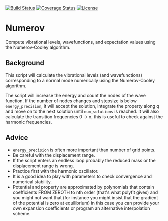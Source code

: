 [![Build Status](https://travis-ci.org/bast/numerov.svg?branch=master)](https://travis-ci.org/bast/numerov/builds)
[![Coverage Status](https://coveralls.io/repos/bast/numerov/badge.png?branch=master)](https://coveralls.io/r/bast/numerov?branch=master)
[![License](https://img.shields.io/badge/license-%20MPL--v2.0-blue.svg)](../master/LICENSE)


# Numerov

Compute vibrational levels, wavefunctions, and expectation values using the Numerov-Cooley algorithm.


## Background

This script will calculate the vibrational levels (and wavefunctions)
corresponding to a normal mode numerically using the Numerov-Cooley algorithm.

The script will increase the energy and count the nodes of the wave function.
If the number of nodes changes and stepsize is below `energy_precision`, it will
accept the solution, integrate the property along q and move on to the next
solution until `num_solutions` is reached. It will also calculate the transition
frequencies 0 -> n, this is useful to check against the harmonic frequencies.


## Advice

- `energy_precision` is often more important than number of grid points.
- Be careful with the displacement range.
- If the script enters an endless loop probably the reduced mass or the displacement range is wrong.
- Practice first with the harmonic oscillator.
- It is a good idea to play with parameters to check convergence and numerical
  stability.
- Potential and property are approximated by polynomials that contain
  coefficients FROM ZEROTH to nth order (that's what polyfit gives) and you
  might not want that (for instance you might insist that the gradient of the
  potential is zero at equilibrium) in this case you can provide your own
  expansion coefficients or program an alternative interpolation scheme.

